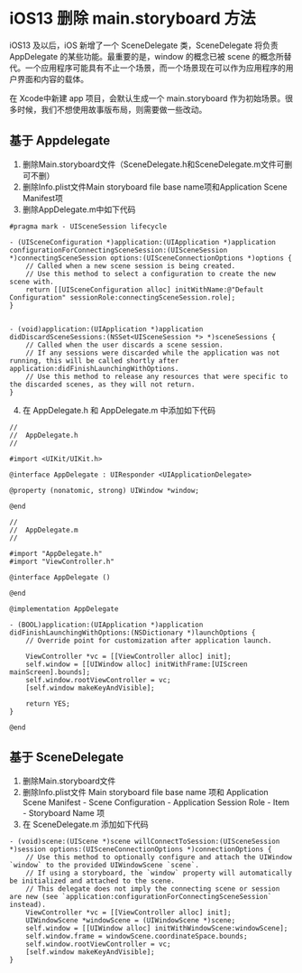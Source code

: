 # iOS13 删除 main.storyboard 方法

iOS13 及以后，iOS 新增了一个 SceneDelegate 类，SceneDelegate 将负责 AppDelegate 的某些功能。最重要的是，window 的概念已被 scene 的概念所替代。一个应用程序可能具有不止一个场景，而一个场景现在可以作为应用程序的用户界面和内容的载体。

在 Xcode中新建 app 项目，会默认生成一个 main.storyboard 作为初始场景。很多时候，我们不想使用故事版布局，则需要做一些改动。

## 基于 Appdelegate

1. 删除Main.storyboard文件（SceneDelegate.h和SceneDelegate.m文件可删可不删）
2. 删除Info.plist文件Main storyboard file base name项和Application Scene Manifest项
3. 删除AppDelegate.m中如下代码

```objc
#pragma mark - UISceneSession lifecycle

- (UISceneConfiguration *)application:(UIApplication *)application configurationForConnectingSceneSession:(UISceneSession *)connectingSceneSession options:(UISceneConnectionOptions *)options {
    // Called when a new scene session is being created.
    // Use this method to select a configuration to create the new scene with.
    return [[UISceneConfiguration alloc] initWithName:@"Default Configuration" sessionRole:connectingSceneSession.role];
}


- (void)application:(UIApplication *)application didDiscardSceneSessions:(NSSet<UISceneSession *> *)sceneSessions {
    // Called when the user discards a scene session.
    // If any sessions were discarded while the application was not running, this will be called shortly after application:didFinishLaunchingWithOptions.
    // Use this method to release any resources that were specific to the discarded scenes, as they will not return.
}
```

4. 在 AppDelegate.h 和 AppDelegate.m 中添加如下代码

```objc
//
//  AppDelegate.h
//

#import <UIKit/UIKit.h>

@interface AppDelegate : UIResponder <UIApplicationDelegate>

@property (nonatomic, strong) UIWindow *window;

@end
```

```objc
//
//  AppDelegate.m
//

#import "AppDelegate.h"
#import "ViewController.h"

@interface AppDelegate ()

@end

@implementation AppDelegate

- (BOOL)application:(UIApplication *)application didFinishLaunchingWithOptions:(NSDictionary *)launchOptions {
    // Override point for customization after application launch.
    
    ViewController *vc = [[ViewController alloc] init];
    self.window = [[UIWindow alloc] initWithFrame:[UIScreen mainScreen].bounds];
    self.window.rootViewController = vc;
    [self.window makeKeyAndVisible];
    
    return YES;
}

@end

```

## 基于 SceneDelegate

1. 删除Main.storyboard文件
2. 删除Info.plist文件 Main storyboard file base name 项和 Application Scene Manifest - Scene Configuration - Application Session Role - Item - Storyboard Name 项
3. 在 SceneDelegate.m 添加如下代码

```objc
- (void)scene:(UIScene *)scene willConnectToSession:(UISceneSession *)session options:(UISceneConnectionOptions *)connectionOptions {
    // Use this method to optionally configure and attach the UIWindow `window` to the provided UIWindowScene `scene`.
    // If using a storyboard, the `window` property will automatically be initialized and attached to the scene.
    // This delegate does not imply the connecting scene or session are new (see `application:configurationForConnectingSceneSession` instead).
    ViewController *vc = [[ViewController alloc] init];
    UIWindowScene *windowScene = (UIWindowScene *)scene;
    self.window = [[UIWindow alloc] initWithWindowScene:windowScene];
    self.window.frame = windowScene.coordinateSpace.bounds;
    self.window.rootViewController = vc;
    [self.window makeKeyAndVisible];
}
```
